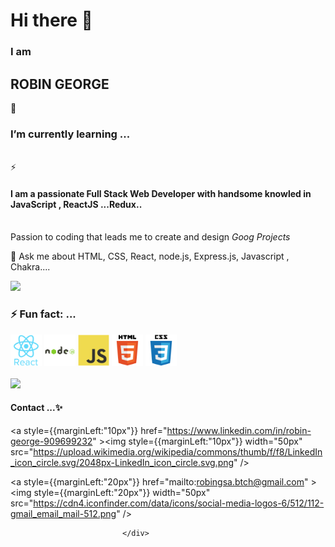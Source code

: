 <h1> Hi there 👋</h1>
<h3> I am</h3><h2> ROBIN GEORGE</h2>

🌱  <h3>I’m currently learning  ...</h3><br>
⚡ <h4> I am a passionate Full Stack Web Developer with handsome knowled in JavaScript , ReactJS  ...Redux..</h4><br>
Passion to coding that leads me to create and design *Goog Projects*

💬 Ask me about HTML, CSS, React, node.js, Express.js, Javascript , Chakra....<br>


<img width="500px" heigth="500px" src="https://img.freepik.com/premium-vector/full-stack-developer-is-working-computers_173125-65.jpg?w=2000"/>


<h3>⚡ Fun fact: ... </h3>
<div style={{display:"flex,margin:"auto"}}> 
<img width="50px" src="https://raw.githubusercontent.com/devicons/devicon/master/icons/react/react-original-wordmark.svg" />
<img width="50px" src="https://raw.githubusercontent.com/devicons/devicon/master/icons/nodejs/nodejs-original-wordmark.svg" />
<img width="50px" src="https://raw.githubusercontent.com/devicons/devicon/master/icons/javascript/javascript-original.svg" />
<img width="50px" src="https://raw.githubusercontent.com/devicons/devicon/master/icons/html5/html5-original-wordmark.svg" />
<img width="50px" src="https://raw.githubusercontent.com/devicons/devicon/master/icons/css3/css3-original-wordmark.svg" />
                                                                                                                       </div> <br> 
                                                                                                                       
   <img src="https://camo.githubusercontent.com/8a9a1273f552c06f267681032ff5e10263bfe34ddaabcf14c9e1221861b8167c/68747470733a2f2f6769746875622d726561646d652d73746174732e76657263656c2e6170702f6170692f746f702d6c616e67733f757365726e616d653d417664686f6f742d4b75726865266c61796f75743d636f6d70616374" />
   <br>
   
  <h4>Contact  ...✨</h4>
  <div style={{display:"flex,margin:"auto"}}>

  <a style={{marginLeft:"10px"}} href="https://www.linkedin.com/in/robin-george-909699232" ><img style={{marginLeft:"10px"}} width="50px" src="https://upload.wikimedia.org/wikipedia/commons/thumb/f/f8/LinkedIn_icon_circle.svg/2048px-LinkedIn_icon_circle.svg.png" /> </a>
 
   <a style={{marginLeft:"20px"}} href="mailto:robingsa.btch@gmail.com" ><img style={{marginLeft:"20px"}} width="50px"  src="https://cdn4.iconfinder.com/data/icons/social-media-logos-6/512/112-gmail_email_mail-512.png" /> </a>

                             </div>
                                                                                                                       
<!--
**Robingeorge12/Robingeorge12** is a ✨ _special_ ✨ repository because its `README.md` (this file) appears on your GitHub profile.

Here are some ideas to get you started:

- 🔭 I’m currently working on ...
- 🌱 I’m currently learning ...
- 👯 I’m looking to collaborate on ...
- 🤔 I’m looking for help with ...
- 💬 Ask me about ...
- 📫 How to reach me: ...
- 😄 Pronouns: ...
- ⚡ Fun fact: ...
-->
